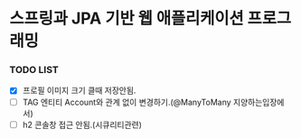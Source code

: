 # 스프링과 JPA 기반 웹 애플리케이션 프로그래밍 


### TODO LIST


- [X] 프로필 이미지 크기 클때 저장안됨.
- [ ] TAG 엔티티 Account와 관계 없이 변경하기.(@ManyToMany 지양하는입장에서)
- [ ] h2 콘솔창 접근 안됨.(시큐리티관련)
